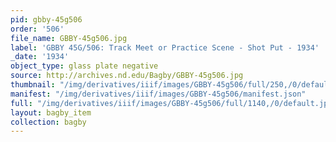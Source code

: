 ```yaml
---
pid: gbby-45g506
order: '506'
file_name: GBBY-45g506.jpg
label: 'GBBY 45G/506: Track Meet or Practice Scene - Shot Put - 1934'
_date: '1934'
object_type: glass plate negative
source: http://archives.nd.edu/Bagby/GBBY-45g506.jpg
thumbnail: "/img/derivatives/iiif/images/GBBY-45g506/full/250,/0/default.jpg"
manifest: "/img/derivatives/iiif/images/GBBY-45g506/manifest.json"
full: "/img/derivatives/iiif/images/GBBY-45g506/full/1140,/0/default.jpg"
layout: bagby_item
collection: bagby
---
```

